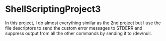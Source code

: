 # ShellScriptingProject3

In this project, I do almost everything similar as the 2nd project but I use the file descriptors to send the custom error
messages to STDERR and suppress output from all the other commands by sending it to /dev/null.
